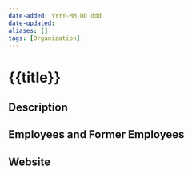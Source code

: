 ```yaml
---
date-added: YYYY-MM-DD ddd
date-updated: 
aliases: []
tags: [Organization]
---
```


# {{title}}

## Description


## Employees and Former Employees



## Website



